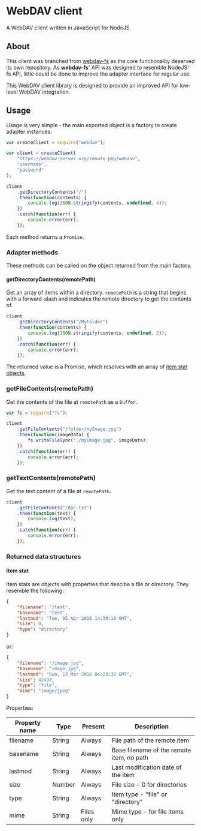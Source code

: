 # WebDAV client
A WebDAV client written in JavaScript for NodeJS.

## About
This client was branched from [webdav-fs](https://github.com/perry-mitchell/webdav-fs) as the core functionality deserved its own repository. As **webdav-fs**' API was designed to resemble NodeJS' fs API, little could be done to improve the adapter interface for regular use.

This WebDAV client library is designed to provide an improved API for low-level WebDAV integration.

## Usage
Usage is very simple - the main exported object is a factory to create adapter instances:

```js
var createClient = require("webdav");

var client = createClient(
    "https://webdav-server.org/remote.php/webdav",
    "username",
    "password"
);

client
    .getDirectoryContents("/")
    .then(function(contents) {
        console.log(JSON.stringify(contents, undefined, 4));
    })
    .catch(function(err) {
        console.error(err);
    });
```

Each method returns a `Promise`.

### Adapter methods
These methods can be called on the object returned from the main factory.

#### getDirectoryContents(remotePath)
Get an array of items within a directory. `remotePath` is a string that begins with a forward-slash and indicates the remote directory to get the contents of.

```js
client
    .getDirectoryContents("/MyFolder")
    .then(function(contents) {
        console.log(JSON.stringify(contents, undefined, 2));
    })
    .catch(function(err) {
        console.error(err);
    });
```

The returned value is a Promise, which resolves with an array of [item stat objects](#item-stat).

### getFileContents(remotePath)
Get the contents of the file at `remotePath` as a `Buffer`.

```js
var fs = require("fs");

client
    .getFileContents("/folder/myImage.jpg")
    .then(function(imageData) {
        fs.writeFileSync("./myImage.jpg", imageData);
    })
    .catch(function(err) {
        console.error(err);
    });
```

### getTextContents(remotePath)
Get the text content of a file at `remotePath`.

```js
client
    .getFileContents("/doc.txt")
    .then(function(text) {
        console.log(text);
    })
    .catch(function(err) {
        console.error(err);
    });
```

### Returned data structures

#### Item stat
Item stats are objects with properties that descibe a file or directory. They resemble the following:

```json
{
    "filename": "/test",
    "basename": "test",
    "lastmod": "Tue, 05 Apr 2016 14:39:18 GMT",
    "size": 0,
    "type": "directory"
}
```

or:

```json
{
    "filename": "/image.jpg",
    "basename": "image.jpg",
    "lastmod": "Sun, 13 Mar 2016 04:23:32 GMT",
    "size": 42497,
    "type": "file",
    "mime": "image/jpeg"
}
```

Properties:

| Property name | Type    | Present      | Description                                 |
|---------------|---------|--------------|---------------------------------------------|
| filename      | String  | Always       | File path of the remote item                |
| basename      | String  | Always       | Base filename of the remote item, no path   |
| lastmod       | String  | Always       | Last modification date of the item          |
| size          | Number  | Always       | File size - 0 for directories               |
| type          | String  | Always       | Item type - "file" or "directory"           |
| mime          | String  | Files only   | Mime type - for file items only             |
